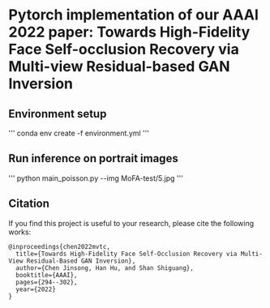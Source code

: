 # Pytorch implementation of our AAAI 2022 paper: Towards High-Fidelity Face Self-occlusion Recovery via Multi-view Residual-based GAN Inversion

## Environment setup

'''
conda env create -f environment.yml
'''


## Run inference on portrait images

'''
python main_poisson.py --img MoFA-test/5.jpg 
'''

## Citation
If you find this project is useful to your research, please cite the following works:

```
@inproceedings{chen2022mvtc,
  title={Towards High-Fidelity Face Self-Occlusion Recovery via Multi-View Residual-Based GAN Inversion},
  author={Chen Jinsong, Han Hu, and Shan Shiguang},
  booktitle={AAAI},
  pages={294--302},
  year={2022}
}
```
